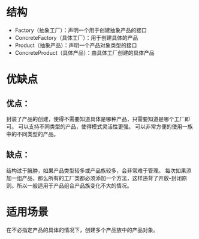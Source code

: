 # 结构
- Factory（抽象工厂）：声明一个用于创建抽象产品的接口
- ConcreteFactory（具体工厂）：用于创建具体的产品
- Product（抽象产品）：声明一个产品对象类型的接口
- ConcreteProduct（具体产品）：由具体工厂创建的具体产品
# 优缺点
## 优点：

封装了产品的创建，使得不需要知道具体是哪种产品，只需要知道是哪个工厂即可。
可以支持不同类型的产品，使得模式灵活性更强。
可以非常方便的使用一族中的不同类型的产品。

## 缺点：

结构过于臃肿，如果产品类型较多或产品族较多，会非常难于管理。
每次如果添加一组产品，那么所有的工厂类都必须添加一个方法，这样违背了开放-封闭原则。所以一般适用于产品组合产品族变化不大的情况。
# 适用场景
在不必指定产品的具体的情况下，创建多个产品族中的产品对象。

